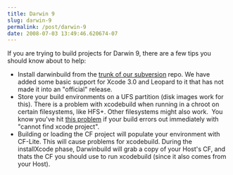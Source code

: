 ```yaml
---
title: Darwin 9
slug: darwin-9
permalink: /post/darwin-9
date: 2008-07-03 13:49:46.620674-07
---
```


If you are trying to build projects for Darwin 9, there are a few tips you should know about to help:

* Install darwinbuild from the [trunk of our subversion](https://darwinbuild.macosforge.org/trac/wiki#DownloadSource "subversion trunk") repo. We have added some basic support for Xcode 3.0 and Leopard to it that has not made it into an "official" release.
* Store your build environments on a UFS partition (disk images work for this). There is a problem with xcodebuild when running in a chroot on certain filesystems, like HFS+. Other filesystems might also work.  You know you've hit [this problem](https://darwinbuild.macosforge.org/trac/ticket/1 "ticket #1") if your build errors out immediately with "cannot find xcode project".
* Building or loading the CF project will populate your environment with CF-Lite. This will cause problems for xcodebuild. During the installXcode phase, Darwinbuild will grab a copy of your Host's CF, and thats the CF you should use to run xcodebuild (since it also comes from your Host).
